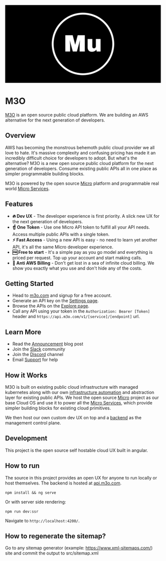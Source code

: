 <img src="banner.png" />

# M3O

[M3O](https://m3o.com) is an open source public cloud platform. We are building an AWS alternative for the next generation of developers.

## Overview

AWS has becoming the monstrous behemoth public cloud provider we all love to hate. It's massive complexity and confusing pricing has made it an incredibly 
difficult choice for developers to adopt. But what's the alternative? M3O is a new open source public cloud platform for the next generation of developers. Consume existing public APIs all in one place as simpler programmable building blocks. 

M3O is powered by the open source [Micro](https://github.com/micro/micro) platform and programmable real world [Micro Services](https://github.com/micro/services).

## Features

- **🔥 Dev UX** - The developer experience is first priority. A slick new UX for the next generation of developers.
- **☝️ One Token** - Use one Micro API token to fulfill all your API needs. Access multiple public APIs with a single token.
- **⚡ Fast Access** - Using a new API is easy - no need to learn yet another API, it's all the same Micro developer experience.
- **🆓 Free to start** - It's a simple pay as you go model and everything is priced per request. Top up your account and start making calls.
- **🚫 Anti AWS Billing** - Don't get lost in a sea of infinite cloud billing. We show you exactly what you use and don't hide any of the costs.

## Getting Started

- Head to [m3o.com](https://m3o.com) and signup for a free account. 
- Generate an API key on the [Settings page](https://m3o.com/settings/keys).
- Browse the APIs on the [Explore page](https://m3o.com/explore).
- Call any API using your token in the `Authorization: Bearer [Token]` header and `https://api.m3o.com/v1/[service]/[endpoint]` url.

## Learn More

- Read the [Announcement](https://blog.m3o.com/2021/06/24/micro-apis-for-everyday-use.html) blog post
- Join the [Slack](https://slack.m3o.com) community
- Join the [Discord](https://discord.gg/TBR9bRjd6Z) channel
- Email [Support](mailto:support@m3o.com) for help

## How it Works

M3O is built on existing public cloud infrastructure with managed kubernetes along with our own [infrastructure automation](https://github.com/m3o/platform) 
and abstraction layer for existing public APIs. We host the open source [Micro](https://github.com/micro/micro) project as our base Cloud OS and use it to 
power all the [Micro Services](https://github.com/micro/services), which provide simpler building blocks for existing cloud primitives.

We then host our own custom dev UX on top and a [backend](https://github.com/m3o/backend) as the management control plane.

## Development

This project is the open source self hostable cloud UX built in angular. 

## How to run

The source in this project provides an open UX for anyone to run locally or host themselves. The backend is hosted at [api.m3o.com](https://api.m3o.com).

```
npm install && ng serve
```

Or with server side rendering:

```
npm run dev:ssr
```

Navigate to `http://localhost:4200/`.

## How to regenerate the sitemap?

Go to any sitemap generator (example: https://www.xml-sitemaps.com/) site and commit the output to src/sitemap.xml
